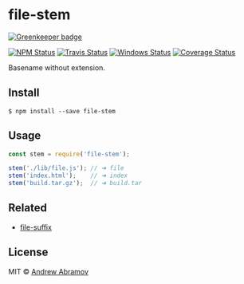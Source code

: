 file-stem
=========

[![Greenkeeper badge](https://badges.greenkeeper.io/blond/file-stem.svg)](https://greenkeeper.io/)

[![NPM Status][npm-img]][npm]
[![Travis Status][test-img]][travis]
[![Windows Status][appveyor-img]][appveyor]
[![Coverage Status][coverage-img]][coveralls]

[npm]:          https://www.npmjs.org/package/file-stem
[npm-img]:      https://img.shields.io/npm/v/file-stem.svg

[travis]:       https://travis-ci.org/blond/file-stem
[test-img]:     https://img.shields.io/travis/blond/file-stem.svg?label=tests

[appveyor]:     https://ci.appveyor.com/project/blond/file-stem
[appveyor-img]: http://img.shields.io/appveyor/ci/blond/file-stem.svg?style=flat&label=windows

[coveralls]:    https://coveralls.io/r/blond/file-stem
[coverage-img]: https://img.shields.io/coveralls/blond/file-stem.svg

Basename without extension.

Install
-------

```
$ npm install --save file-stem
```

Usage
-----

```js
const stem = require('file-stem');

stem('./lib/file.js'); // ➜ file
stem('index.html');    // ➜ index
stem('build.tar.gz');  // ➜ build.tar
```

Related
-------

* [file-suffix](https://github.com/blond/file-suffix)

License
-------

MIT © [Andrew Abramov](https://github.com/blond)
